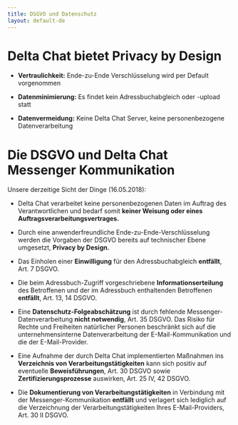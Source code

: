 ```yaml
---
title: DSGVO und Datenschutz
layout: default-de
---
```




<!-- GENERATED FILE -- DO NOT EDIT -->



# Delta Chat bietet **Privacy by Design**

- **Vertraulichkeit:** Ende-zu-Ende Verschlüsselung wird per Default vorgenommen

- **Datenminimierung:** Es findet kein Adressbuchabgleich oder -upload statt

- **Datenvermeidung:** Keine Delta Chat Server, keine personenbezogene Datenverarbeitung


# Die **DSGVO** und **Delta Chat** Messenger Kommunikation

Unsere derzeitige Sicht der Dinge (16.05.2018):

- Delta Chat verarbeitet keine personenbezogenen Daten im Auftrag des Verantwortlichen und bedarf somit **keiner Weisung oder eines Auftragsverarbeitungsvertrages.**

- Durch eine anwenderfreundliche Ende-zu-Ende-Verschlüsselung werden die Vorgaben der DSGVO bereits auf technischer Ebene umgesetzt, **Privacy by Design.**

- Das Einholen einer **Einwilligung** für den Adressbuchabgleich **entfällt**, Art. 7 DSGVO.

- Die beim Adressbuch-Zugriff vorgeschriebene **Informationserteilung** des Betroffenen und der im Adressbuch enthaltenden Betroffenen **entfällt**, Art. 13, 14 DSGVO.

- Eine **Datenschutz-Folgeabschätzung** ist durch fehlende Messenger-Datenverarbeitung **nicht notwendig**, Art. 35 DSGVO. Das Risiko für Rechte und Freiheiten natürlicher Personen beschränkt sich auf die unternehmensinterne Datenverarbeitung der E-Mail-Kommunikation und die der E-Mail-Provider.

- Eine Aufnahme der durch Delta Chat implementierten Maßnahmen ins **Verzeichnis von Verarbeitungstätigkeiten** kann sich positiv auf eventuelle **Beweisführungen**, Art. 30 DSGVO sowie **Zertifizierungsprozesse** auswirken, Art. 25 IV, 42 DSGVO.

- Die **Dokumentierung von Verarbeitungstätigkeiten** in Verbindung mit der Messenger-Kommunikation **entfällt** und verlagert sich lediglich auf die Verzeichnung der Verarbeitungstätigkeiten Ihres E-Mail-Providers, Art. 30 II DSGVO.


 


